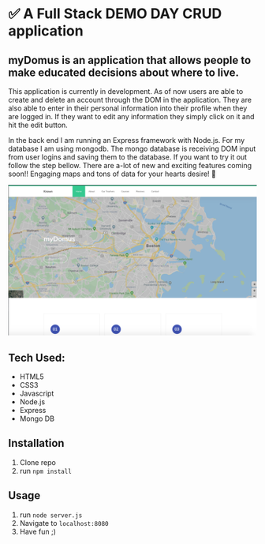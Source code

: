 # ✅ A Full Stack DEMO DAY CRUD application
## myDomus is an application that allows people to make educated decisions about where to live.

 This application is currently in development.  As of now users are able to create and delete an account through the DOM in the application.  They are also able to enter in their personal information into their profile when they are logged in.  If they want to edit any information they simply click on it and hit the edit button.  

 In the back end I am running an Express framework with Node.js.  For my database I am using mongodb.  The mongo database is receiving DOM input from user logins and saving them to the database.  If you want to try it out follow the step bellow.  There are a-lot of new and exciting features coming soon!! Engaging maps and tons of data for your hearts desire! 🚀

![alt text](homePageScreenShot.png)

## Tech Used:
- HTML5
- CSS3
- Javascript
- Node.js
- Express
- Mongo DB

## Installation

1. Clone repo
2. run `npm install`

## Usage

1. run `node server.js`
2. Navigate to `localhost:8080`
3. Have fun ;)
